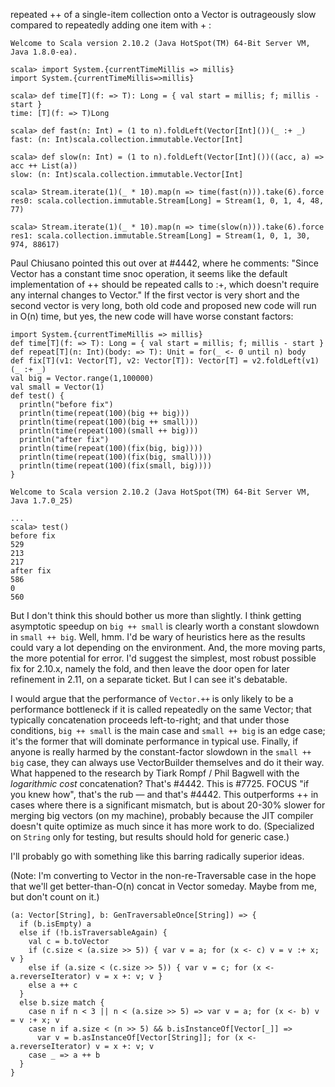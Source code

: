 repeated ++ of a single-item collection onto a Vector is outrageously slow compared to repeatedly adding one item with + :

```
Welcome to Scala version 2.10.2 (Java HotSpot(TM) 64-Bit Server VM, Java 1.8.0-ea).

scala> import System.{currentTimeMillis => millis}
import System.{currentTimeMillis=>millis}

scala> def time[T](f: => T): Long = { val start = millis; f; millis - start }
time: [T](f: => T)Long

scala> def fast(n: Int) = (1 to n).foldLeft(Vector[Int]())(_ :+ _)
fast: (n: Int)scala.collection.immutable.Vector[Int]

scala> def slow(n: Int) = (1 to n).foldLeft(Vector[Int]())((acc, a) => acc ++ List(a))
slow: (n: Int)scala.collection.immutable.Vector[Int]

scala> Stream.iterate(1)(_ * 10).map(n => time(fast(n))).take(6).force
res0: scala.collection.immutable.Stream[Long] = Stream(1, 0, 1, 4, 48, 77)

scala> Stream.iterate(1)(_ * 10).map(n => time(slow(n))).take(6).force
res1: scala.collection.immutable.Stream[Long] = Stream(1, 0, 1, 30, 974, 88617)
```

Paul Chiusano pointed this out over at #4442, where he comments: "Since Vector has a constant time snoc operation, it seems like the default implementation of ++ should be repeated calls to :+, which doesn't require any internal changes to Vector."
If the first vector is very short and the second vector is very long, both old code and proposed new code will run in O\(n\) time, but yes, the new code will have worse constant factors:

```
import System.{currentTimeMillis => millis}
def time[T](f: => T): Long = { val start = millis; f; millis - start }
def repeat[T](n: Int)(body: => T): Unit = for(_ <- 0 until n) body
def fix[T](v1: Vector[T], v2: Vector[T]): Vector[T] = v2.foldLeft(v1)(_ :+ _)
val big = Vector.range(1,100000)
val small = Vector(1)
def test() {
  println("before fix")
  println(time(repeat(100)(big ++ big)))
  println(time(repeat(100)(big ++ small)))
  println(time(repeat(100)(small ++ big)))
  println("after fix")
  println(time(repeat(100)(fix(big, big))))
  println(time(repeat(100)(fix(big, small))))
  println(time(repeat(100)(fix(small, big))))
}

Welcome to Scala version 2.10.2 (Java HotSpot(TM) 64-Bit Server VM, Java 1.7.0_25)

...
scala> test()
before fix
529
213
217
after fix
586
0
560
```

But I don't think this should bother us more than slightly. I think getting asymptotic speedup on `big ++ small` is clearly worth a constant slowdown in `small ++ big`.
Well, hmm. I'd be wary of heuristics here as the results could vary a lot depending on the environment. And, the more moving parts, the more potential for error. I'd suggest the simplest, most robust possible fix for 2.10.x, namely the fold, and then leave the door open for later refinement in 2.11, on a separate ticket. But I can see it's debatable.

I would argue that the performance of `Vector.++` is only likely to be a performance bottleneck if it is called repeatedly on the same Vector; that typically concatenation proceeds left-to-right; and that under those conditions, `big ++ small` is the main case and `small ++ big` is an edge case; it's the former that will dominate performance in typical use. Finally, if anyone is really harmed by the constant-factor slowdown in the `small ++ big` case, they can always use VectorBuilder themselves and do it their way.
What happened to the research by Tiark Rompf / Phil Bagwell with the *logarithmic cost* concatenation?
That's #4442. This is #7725. FOCUS
"if you knew how", that's the rub — and that's #4442.
This outperforms ++ in cases where there is a significant mismatch, but is about 20-30% slower for merging big vectors (on my machine), probably because the JIT compiler doesn't quite optimize as much since it has more work to do.  (Specialized on `String` only for testing, but results should hold for generic case.)

I'll probably go with something like this barring radically superior ideas.

(Note: I'm converting to Vector in the non-re-Traversable case in the hope that we'll get better-than-O(n) concat in Vector someday.  Maybe from me, but don't count on it.)

```
(a: Vector[String], b: GenTraversableOnce[String]) => {
  if (b.isEmpty) a
  else if (!b.isTraversableAgain) {
    val c = b.toVector
    if (c.size < (a.size >> 5)) { var v = a; for (x <- c) v = v :+ x; v }
    else if (a.size < (c.size >> 5)) { var v = c; for (x <- a.reverseIterator) v = x +: v; v }
    else a ++ c
  }
  else b.size match {
    case n if n < 3 || n < (a.size >> 5) => var v = a; for (x <- b) v = v :+ x; v
    case n if a.size < (n >> 5) && b.isInstanceOf[Vector[_]] =>
      var v = b.asInstanceOf[Vector[String]]; for (x <- a.reverseIterator) v = x +: v; v
    case _ => a ++ b
  }
}
```
